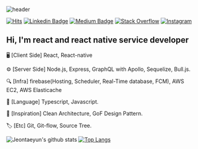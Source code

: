 ![header](https://capsule-render.vercel.app/api?type=wave&color=E45D4C&height=300&section=header&text=Stark%20Jeon&fontSize=90&fontColor=ffffff&fontAlignY=30)

[![Hits](https://hits.seeyoufarm.com/api/count/incr/badge.svg?url=https%3A%2F%2Fgithub.com%2FJeontaeyun)](https://hits.seeyoufarm.com)
[![Linkedin Badge](https://img.shields.io/badge/-LinkedIn-blue?style=flat-square&logo=Linkedin&logoColor=white&link=https://www.linkedin.com/in/taeyun-jeon-b02a1419a/)](https://www.linkedin.com/in/taeyun-jeon-b02a1419a/)
[![Medium Badge](http://img.shields.io/badge/-Medium-black?style=flat-square&logo=medium&link=https://medium.com/@a01058406602)](https://medium.com/@a01058406602)
[![Stack Overflow](http://img.shields.io/badge/-StackOverflow-FE7A16?style=flat-square&logo=stackoverflow&logoColor=white&link=https://stackoverflow.com/story/jeontaeyun)](https://stackoverflow.com/story/jeontaeyun)
[![Instagram](http://img.shields.io/badge/-Instagram-E4405F?style=flat-square&logo=instagram&logoColor=white&link=https://www.instagram.com/stark_jeon_/?hl=ko)](https://www.instagram.com/stark_jeon_/?hl=ko)

## Hi, I'm react and react native service developer

🖥 [Client Side] React, React-native  

⚙️ [Server Side] Node.js, Express, GraphQL with Apollo, Sequelize, Bull.js.

🔍 [Infra] firebase(Hosting, Scheduler, Real-Time database, FCM), AWS EC2, AWS Elasticache

📗 [Language] Typescript, Javascript.  

📃 [Inspiration] Clean Architecture, GoF Design Pattern.   

🏷 [Etc] Git, Git-flow, Source Tree.  

![Jeontaeyun's github stats](https://github-readme-stats.vercel.app/api?username=Jeontaeyun&show_icons=true&hide_border=true)
[![Top Langs](https://github-readme-stats.vercel.app/api/top-langs/?username=Jeontaeyun&layout=compact)](https://github.com/anuraghazra/github-readme-stats)
